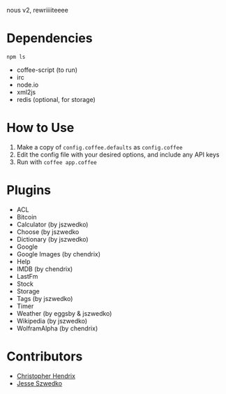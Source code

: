 nous v2, rewriiiiteeee

# Dependencies
    npm ls

* coffee-script (to run)
* irc
* node.io
* xml2js
* redis (optional, for storage)

# How to Use
1. Make a copy of `config.coffee.defaults` as `config.coffee`
2. Edit the config file with your desired options, and include any API keys
3. Run with `coffee app.coffee`

# Plugins
* ACL
* Bitcoin
* Calculator (by jszwedko)
* Choose (by jszwedko
* Dictionary (by jszwedko)
* Google
* Google Images (by chendrix)
* Help
* IMDB (by chendrix)
* LastFm
* Stock
* Storage
* Tags (by jszwedko)
* Timer
* Weather (by eggsby & jszwedko)
* Wikipedia (by jszwedko)
* WolframAlpha (by chendrix)

# Contributors
* [Christopher Hendrix](http://github.com/chendrix)
* [Jesse Szwedko](https://github.com/jszwedko)
